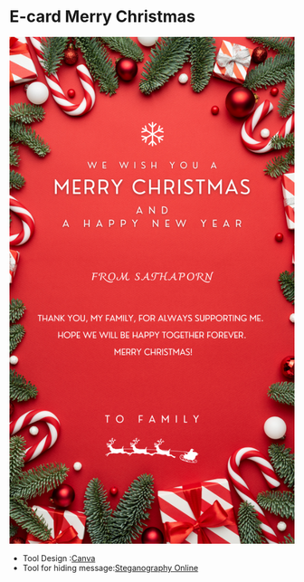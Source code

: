 # E-card Merry Christmas
![E-card](E-Card/MerryChristmasCard.png)
 - Tool Design :[Canva](https://www.canva.com/th_th/)
 - Tool for hiding message:[Steganography Online](https://stylesuxx.github.io/steganography/)

